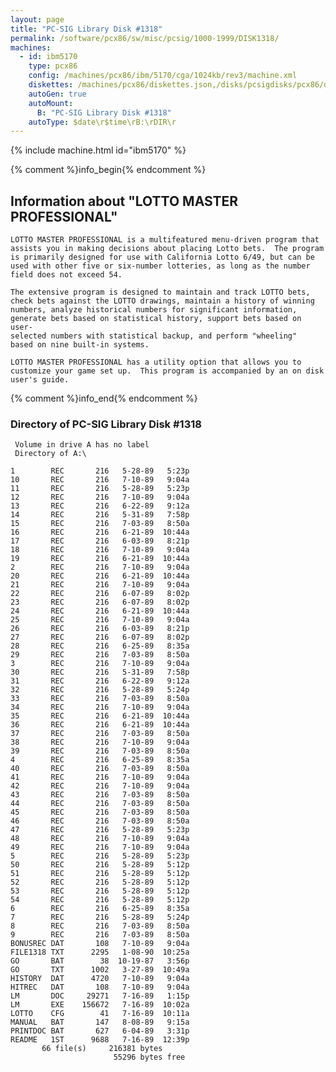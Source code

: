 ```yaml
---
layout: page
title: "PC-SIG Library Disk #1318"
permalink: /software/pcx86/sw/misc/pcsig/1000-1999/DISK1318/
machines:
  - id: ibm5170
    type: pcx86
    config: /machines/pcx86/ibm/5170/cga/1024kb/rev3/machine.xml
    diskettes: /machines/pcx86/diskettes.json,/disks/pcsigdisks/pcx86/diskettes.json
    autoGen: true
    autoMount:
      B: "PC-SIG Library Disk #1318"
    autoType: $date\r$time\rB:\rDIR\r
---
```


{% include machine.html id="ibm5170" %}

{% comment %}info_begin{% endcomment %}

## Information about "LOTTO MASTER PROFESSIONAL"

    LOTTO MASTER PROFESSIONAL is a multifeatured menu-driven program that
    assists you in making decisions about placing Lotto bets.  The program
    is primarily designed for use with California Lotto 6/49, but can be
    used with other five or six-number lotteries, as long as the number
    field does not exceed 54.
    
    The extensive program is designed to maintain and track LOTTO bets,
    check bets against the LOTTO drawings, maintain a history of winning
    numbers, analyze historical numbers for significant information,
    generate bets based on statistical history, support bets based on user-
    selected numbers with statistical backup, and perform "wheeling"
    based on nine built-in systems.
    
    LOTTO MASTER PROFESSIONAL has a utility option that allows you to
    customize your game set up.  This program is accompanied by an on disk
    user's guide.
{% comment %}info_end{% endcomment %}


### Directory of PC-SIG Library Disk #1318

     Volume in drive A has no label
     Directory of A:\

    1        REC       216   5-28-89   5:23p
    10       REC       216   7-10-89   9:04a
    11       REC       216   5-28-89   5:23p
    12       REC       216   7-10-89   9:04a
    13       REC       216   6-22-89   9:12a
    14       REC       216   5-31-89   7:58p
    15       REC       216   7-03-89   8:50a
    16       REC       216   6-21-89  10:44a
    17       REC       216   6-03-89   8:21p
    18       REC       216   7-10-89   9:04a
    19       REC       216   6-21-89  10:44a
    2        REC       216   7-10-89   9:04a
    20       REC       216   6-21-89  10:44a
    21       REC       216   7-10-89   9:04a
    22       REC       216   6-07-89   8:02p
    23       REC       216   6-07-89   8:02p
    24       REC       216   6-21-89  10:44a
    25       REC       216   7-10-89   9:04a
    26       REC       216   6-03-89   8:21p
    27       REC       216   6-07-89   8:02p
    28       REC       216   6-25-89   8:35a
    29       REC       216   7-03-89   8:50a
    3        REC       216   7-10-89   9:04a
    30       REC       216   5-31-89   7:58p
    31       REC       216   6-22-89   9:12a
    32       REC       216   5-28-89   5:24p
    33       REC       216   7-03-89   8:50a
    34       REC       216   7-10-89   9:04a
    35       REC       216   6-21-89  10:44a
    36       REC       216   6-21-89  10:44a
    37       REC       216   7-03-89   8:50a
    38       REC       216   7-10-89   9:04a
    39       REC       216   7-03-89   8:50a
    4        REC       216   6-25-89   8:35a
    40       REC       216   7-03-89   8:50a
    41       REC       216   7-10-89   9:04a
    42       REC       216   7-10-89   9:04a
    43       REC       216   7-03-89   8:50a
    44       REC       216   7-03-89   8:50a
    45       REC       216   7-03-89   8:50a
    46       REC       216   7-03-89   8:50a
    47       REC       216   5-28-89   5:23p
    48       REC       216   7-10-89   9:04a
    49       REC       216   7-10-89   9:04a
    5        REC       216   5-28-89   5:23p
    50       REC       216   5-28-89   5:12p
    51       REC       216   5-28-89   5:12p
    52       REC       216   5-28-89   5:12p
    53       REC       216   5-28-89   5:12p
    54       REC       216   5-28-89   5:12p
    6        REC       216   6-25-89   8:35a
    7        REC       216   5-28-89   5:24p
    8        REC       216   7-03-89   8:50a
    9        REC       216   7-03-89   8:50a
    BONUSREC DAT       108   7-10-89   9:04a
    FILE1318 TXT      2295   1-08-90  10:25a
    GO       BAT        38  10-19-87   3:56p
    GO       TXT      1002   3-27-89  10:49a
    HISTORY  DAT      4720   7-10-89   9:04a
    HITREC   DAT       108   7-10-89   9:04a
    LM       DOC     29271   7-16-89   1:15p
    LM       EXE    156672   7-16-89  10:02a
    LOTTO    CFG        41   7-16-89  10:11a
    MANUAL   BAT       147   8-08-89   9:15a
    PRINTDOC BAT       627   6-04-89   3:31p
    README   1ST      9688   7-16-89  12:39p
           66 file(s)     216381 bytes
                           55296 bytes free
